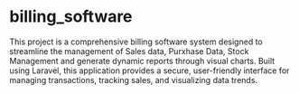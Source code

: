 # billing_software
This project is a comprehensive billing software system designed to streamline the management of Sales data, Purxhase Data, Stock Management and generate dynamic reports through visual charts. Built using Laravel, this application provides a secure, user-friendly interface for managing transactions, tracking sales, and visualizing data trends.
